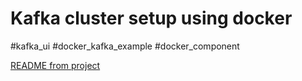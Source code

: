 # Kafka cluster setup using docker
#kafka_ui #docker_kafka_example #docker_component

[README from project](../../../javacode/kafka/spring-kafka/README.md)

